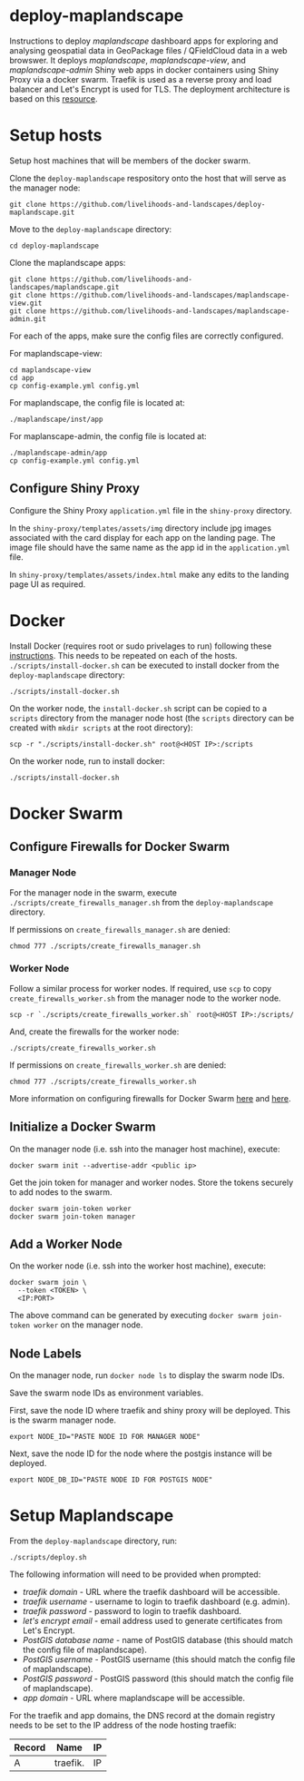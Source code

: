 # deploy-maplandscape

Instructions to deploy *maplandscape* dashboard apps for exploring and analysing geospatial data in GeoPackage files / QFieldCloud data in a web browswer. It deploys *maplandscape*, *maplandscape-view*, and *maplandscape-admin* Shiny web apps in docker containers using Shiny Proxy via a docker swarm. Traefik is used as a reverse proxy and load balancer and Let's Encrypt is used for TLS. The deployment architecture is based on this [resource](https://www.databentobox.com/2020/05/31/shinyproxy-with-docker-swarm/).

# Setup hosts

Setup host machines that will be members of the docker swarm. 

Clone the `deploy-maplandscape` respository onto the host that will serve as the manager node:

```
git clone https://github.com/livelihoods-and-landscapes/deploy-maplandscape.git
```

Move to the `deploy-maplandscape` directory:

```
cd deploy-maplandscape
```

Clone the maplandscape apps:

```
git clone https://github.com/livelihoods-and-landscapes/maplandscape.git
git clone https://github.com/livelihoods-and-landscapes/maplandscape-view.git
git clone https://github.com/livelihoods-and-landscapes/maplandscape-admin.git

```

For each of the apps, make sure the config files are correctly configured. 

For maplandscape-view:

```
cd maplandscape-view
cd app
cp config-example.yml config.yml
```

For maplandscape, the config file is located at:

```
./maplandscape/inst/app
```

For maplanscape-admin, the config file is located at:

```
./maplandscape-admin/app
cp config-example.yml config.yml
```

## Configure Shiny Proxy

Configure the Shiny Proxy `application.yml` file in the `shiny-proxy` directory. 

In the `shiny-proxy/templates/assets/img` directory include jpg images associated with the card display for each app on the landing page. The image file should have the same name as the app id in the `application.yml` file. 

In `shiny-proxy/templates/assets/index.html` make any edits to the landing page UI as required. 

# Docker 

Install Docker (requires root or sudo privelages to run) following these [instructions](https://docs.docker.com/engine/install/ubuntu/#install-using-the-repository). This needs to be repeated on each of the hosts. `./scripts/install-docker.sh` can be executed to install docker from the `deploy-maplandscape` directory:

```
./scripts/install-docker.sh
```

On the worker node, the `install-docker.sh` script can be copied to a `scripts` directory from the manager node host (the `scripts` directory can be created with `mkdir scripts` at the root directory):

```
scp -r "./scripts/install-docker.sh" root@<HOST IP>:/scripts
```

On the worker node, run to install docker: 
```
./scripts/install-docker.sh
```

# Docker Swarm 

## Configure Firewalls for Docker Swarm

### Manager Node

For the manager node in the swarm, execute `./scripts/create_firewalls_manager.sh` from the `deploy-maplandscape` directory.

If permissions on `create_firewalls_manager.sh` are denied:

```
chmod 777 ./scripts/create_firewalls_manager.sh
```

### Worker Node

Follow a similar process for worker nodes. If required, use `scp` to copy `create_firewalls_worker.sh` from the manager node to the worker node. 

```
scp -r `./scripts/create_firewalls_worker.sh` root@<HOST IP>:/scripts/
```
And, create the firewalls for the worker node:

```
./scripts/create_firewalls_worker.sh
```

If permissions on `create_firewalls_worker.sh` are denied:

```
chmod 777 ./scripts/create_firewalls_worker.sh
```

More information on configuring firewalls for Docker Swarm [here](https://www.digitalocean.com/community/tutorials/how-to-set-up-a-firewall-with-ufw-on-ubuntu-16-04) and [here](https://www.digitalocean.com/community/tutorials/how-to-configure-the-linux-firewall-for-docker-swarm-on-ubuntu-16-04).

## Initialize a Docker Swarm

On the manager node (i.e. ssh into the manager host machine), execute:

```
docker swarm init --advertise-addr <public ip>
```

Get the join token for manager and worker nodes. Store the tokens securely to add nodes to the swarm.

```
docker swarm join-token worker
docker swarm join-token manager
```

## Add a Worker Node

On the worker node (i.e. ssh into the worker host machine), execute:

```
docker swarm join \
  --token <TOKEN> \
  <IP:PORT>
```

The above command can be generated by executing `docker swarm join-token worker` on the manager node. 

## Node Labels

On the manager node, run `docker node ls` to display the swarm node IDs. 

Save the swarm node IDs as environment variables. 

First, save the node ID where traefik and shiny proxy will be deployed. This is the swarm manager node.

```
export NODE_ID="PASTE NODE ID FOR MANAGER NODE"
```

Next, save the node ID for the node where the postgis instance will be deployed. 

```
export NODE_DB_ID="PASTE NODE ID FOR POSTGIS NODE"
```

# Setup Maplandscape

From the `deploy-maplandscape` directory, run:

```
./scripts/deploy.sh
```

The following information will need to be provided when prompted:

* *traefik domain* - URL where the traefik dashboard will be accessible.
* *traefik username* - username to login to traefik dashboard (e.g. admin).
* *traefik password* - password to login to traefik dashboard.
* *let's encrypt email* - email address used to generate certificates from Let's Encrypt. 
* *PostGIS database name* - name of PostGIS database (this should match the config file of maplandscape).
* *PostGIS username* - PostGIS username (this should match the config file of maplandscape).
* *PostGIS password* - PostGIS password (this should match the config file of maplandscape).
* *app domain* - URL where maplandscape will be accessible. 

For the traefik and app domains, the DNS record at the domain registry needs to be set to the IP address of the node hosting traefik:

| Record | Name | IP |
|---|---|---|
| A | traefik.<your domain>| IP |


